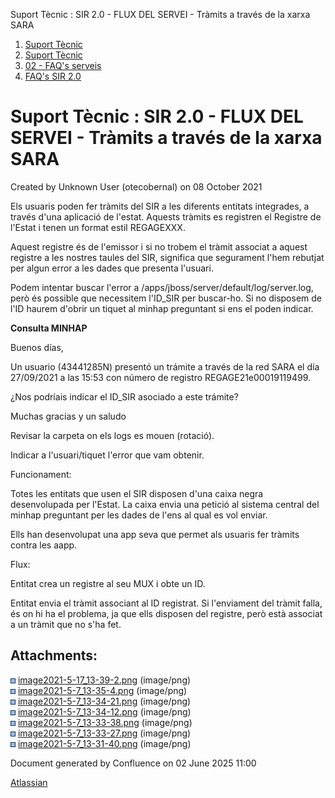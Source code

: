Suport Tècnic : SIR 2.0 - FLUX DEL SERVEI - Tràmits a través de la xarxa SARA  

1.  [Suport Tècnic](index.html)
2.  [Suport Tècnic](13893782.html)
3.  [02 - FAQ's serveis](26313393.html)
4.  [FAQ's SIR 2.0](41523073.html)

Suport Tècnic : SIR 2.0 - FLUX DEL SERVEI - Tràmits a través de la xarxa SARA
=============================================================================

Created by Unknown User (otecobernal) on 08 October 2021

Els usuaris poden fer tràmits del SIR a les diferents entitats integrades, a través d'una aplicació de l'estat. Aquests tràmits es registren el Registre de l'Estat i tenen un format estil REGAGEXXX.

Aquest registre és de l'emissor i si no trobem el tràmit associat a aquest registre a les nostres taules del SIR, significa que segurament l'hem rebutjat per algun error a les dades que presenta l'usuari.

Podem intentar buscar l'error a /apps/jboss/server/default/log/server.log, però és possible que necessitem l'ID\_SIR per buscar-ho. Si no disposem de l'ID haurem d'obrir un tiquet al minhap preguntant si ens el poden indicar.  

**Consulta MINHAP**

Buenos días,

Un usuario (43441285N) presentó un trámite a través de la red SARA el día 27/09/2021 a las 15:53 con número de registro REGAGE21e00019119499.

¿Nos podríais indicar el ID\_SIR asociado a este trámite?

Muchas gracias y un saludo

  

Revisar la carpeta on els logs es mouen (rotació).

Indicar a l'usuari/tiquet l'error que vam obtenir.

  

Funcionament:

Totes les entitats que usen el SIR disposen d'una caixa negra desenvolupada per l'Estat. La caixa envia una petició al sistema central del minhap preguntant per les dades de l'ens al qual es vol enviar.

Ells han desenvolupat una app seva que permet als usuaris fer tràmits contra les aapp.

  

Flux:

Entitat crea un registre al seu MUX i obte un ID.

Entitat envia el tràmit associant al ID registrat. Si l'enviament del tràmit falla, és on hi ha el problema, ja que ells disposen del registre, però està associat a un tràmit que no s'ha fet.

Attachments:
------------

![](images/icons/bullet_blue.gif) [image2021-5-17\_13-39-2.png](attachments/61931820/61931821.png) (image/png)  
![](images/icons/bullet_blue.gif) [image2021-5-7\_13-35-4.png](attachments/61931820/61931822.png) (image/png)  
![](images/icons/bullet_blue.gif) [image2021-5-7\_13-34-21.png](attachments/61931820/61931823.png) (image/png)  
![](images/icons/bullet_blue.gif) [image2021-5-7\_13-34-12.png](attachments/61931820/61931824.png) (image/png)  
![](images/icons/bullet_blue.gif) [image2021-5-7\_13-33-38.png](attachments/61931820/61931825.png) (image/png)  
![](images/icons/bullet_blue.gif) [image2021-5-7\_13-33-27.png](attachments/61931820/61931826.png) (image/png)  
![](images/icons/bullet_blue.gif) [image2021-5-7\_13-31-40.png](attachments/61931820/61931827.png) (image/png)  

Document generated by Confluence on 02 June 2025 11:00

[Atlassian](http://www.atlassian.com/)